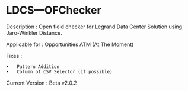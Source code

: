 # LDCS—OFChecker

Description : Open field checker for Legrand Data Center Solution using Jaro-Winkler Distance.

Applicable for : Opportunities ATM (At The Moment)

Fixes :

	•	Pattern Addition
	•	Column of CSV Selector (if possible)

Current Version : Beta v2.0.2

